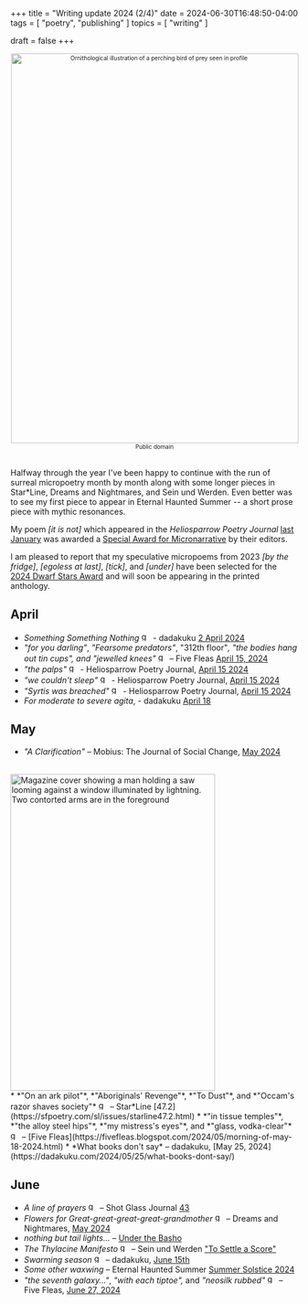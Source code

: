 +++
title = "Writing update 2024 (2/4)"
date = 2024-06-30T16:48:50-04:00
tags = [
    "poetry",
    "publishing"
]
topics = [
    "writing"
]

draft = false
+++
<div align="center" style="font-size:x-small"><img src="https://milkfish08.s3.amazonaws.com/photo/blog/abovethefold/milvus-migrans-1800-1812-print-iconographia-zoologica-special-collections-university-c0234a.jpg" alt="Ornithological illustration of a perching bird of prey seen in profile" width="503" height="682" title="Falcon" /><br />Public domain</div><br clear="all" />

Halfway through the year I've been happy to continue with the run of surreal micropoetry month by month along with some longer pieces in Star*Line, Dreams and Nightmares, and Sein und Werden. Even better was to see my first piece to appear in Eternal Haunted Summer -- a short prose piece with mythic resonances. 

My poem *[it is not]* which appeared in the *Heliosparrow Poetry Journal* [last January](../1q2024) was awarded a [Special Award for Micronarrative](https://heliosparrow.com/wp-content/uploads/2024/04/The-2024-Haiku-Frontier-Awards-FINAL-Apr-4.pdf) by their editors.

I am pleased to report that my speculative micropoems from 2023 *[by the fridge]*, *[egoless at last]*, *[tick]*, and *[under]* have been selected for the [2024 Dwarf Stars Award](https://sfpoetry.com/dwarfstars.html) and will soon be appearing in the printed anthology.

## April

* *Something Something Nothing*  <img src="https://milkfish08.s3.amazonaws.com/photo/blog/award_star_gold_1.png" width=16 height=16 title="gold star" /> - dadakuku [2 April 2024](https://dadakuku.com/2024/04/02/something-something-nothing/)
* *"for you darling"*, *"Fearsome predators"*, "312th floor"*, *"the bodies hang out tin cups"*, and "jewelled knees"* <img src="https://milkfish08.s3.amazonaws.com/photo/blog/award_star_gold_1.png" width=16 height=16 title="gold star" />  – Five Fleas [April 15, 2024](https://fivefleas.blogspot.com/2024/04/afternoon-of-april-16-2024.html)
* *"the palps"*  <img src="https://milkfish08.s3.amazonaws.com/photo/blog/award_star_gold_1.png" width=16 height=16 title="gold star" /> - Heliosparrow Poetry Journal, [April 15 2024](https://heliosparrow.com/2024/04/14-19/)
* *"we couldn't sleep"*  <img src="https://milkfish08.s3.amazonaws.com/photo/blog/award_star_gold_1.png" width=16 height=16 title="gold star" /> - Heliosparrow Poetry Journal, [April 15 2024](https://heliosparrow.com/2024/04/14-20/)
* *"Syrtis was breached"*  <img src="https://milkfish08.s3.amazonaws.com/photo/blog/award_star_gold_1.png" width=16 height=16 title="gold star" /> - Heliosparrow Poetry Journal, [April 15 2024](https://heliosparrow.com/2024/04/14-21/)
* *For moderate to severe agita*, - dadakuku [April 18](https://dadakuku.com/2024/04/18/for-moderate-to-severe-agita/)

## May

* *"A Clarification"*  – Mobius: The Journal of Social Change, [May 2024](https://mobiusmagazine.com/poetry/clarific.html)
<br clear="all" />
<img src="https://sfpoetry.com/sl/covers/47.2.jpg" title="Star*Line 47.1 cover" alt="Magazine cover showing a man holding a saw looming against a window illuminated by lightning. Two contorted arms are in the foreground" width=358 height=554 /><br clear="all" />
* *"On an ark pilot"*, *"Aboriginals' Revenge"*, *"To Dust"*, and *"Occam's razor shaves society"*   <img src="https://milkfish08.s3.amazonaws.com/photo/blog/award_star_gold_1.png" width=16 height=16 title="gold star" /> – Star*Line [47.2](https://sfpoetry.com/sl/issues/starline47.2.html)
* *"in tissue temples"*, *"the alloy steel hips"*, *"my mistress's eyes"*, and *"glass, vodka-clear"* <img src="https://milkfish08.s3.amazonaws.com/photo/blog/award_star_gold_1.png" width=16 height=16 title="gold star" />  – [Five Fleas](https://fivefleas.blogspot.com/2024/05/morning-of-may-18-2024.html)
* *What books don't say* – dadakuku, [May 25, 2024](https://dadakuku.com/2024/05/25/what-books-dont-say/)

## June

* *A line of prayers* <img src="https://milkfish08.s3.amazonaws.com/photo/blog/award_star_gold_1.png" width=16 height=16 title="gold star" /> – Shot Glass Journal [43](https://www.musepiepress.com/shotglass/preview/richard_magahiz1.html)
* *Flowers for Great-great-great-great-grandmother*  <img src="https://milkfish08.s3.amazonaws.com/photo/blog/award_star_gold_1.png" width=16 height=16 title="gold star" /> – Dreams and Nightmares, [May 2024](https://dreamsandnightmaresmagazine.blogspot.com/2024/05/052624.html)
* *nothing but tail lights...* – [Under the Basho](https://underthebasho.com/the-journal/under-the-basho-2024/haiku/richard-magahiz.html)
* *The Thylacine Manifesto*  <img src="https://milkfish08.s3.amazonaws.com/photo/blog/award_star_gold_1.png" width=16 height=16 title="gold star" /> – Sein und Werden ["To Settle a Score"](http://www.kissthewitch.co.uk/seinundwerden/spring-summer24/page30.html)
* *Swarming season*  <img src="https://milkfish08.s3.amazonaws.com/photo/blog/award_star_gold_1.png" width=16 height=16 title="gold star" /> – dadakuku, [June 15th](https://dadakuku.com/2024/06/15/swarming-season/)
* *Some other waxwing* – Eternal Haunted Summer [Summer Solstice 2024](https://eternalhauntedsummer.com/issues/summer-solstice-2024/some-other-waxwing/)
* *"the seventh galaxy..."*, *"with each tiptoe",* and *"neosilk rubbed"* <img src="https://milkfish08.s3.amazonaws.com/photo/blog/award_star_gold_1.png" width=16 height=16 title="gold star" /> –  Five Fleas, [June 27, 2024](https://fivefleas.blogspot.com/2024/06/afternoon-of-june-27-2024.html)

